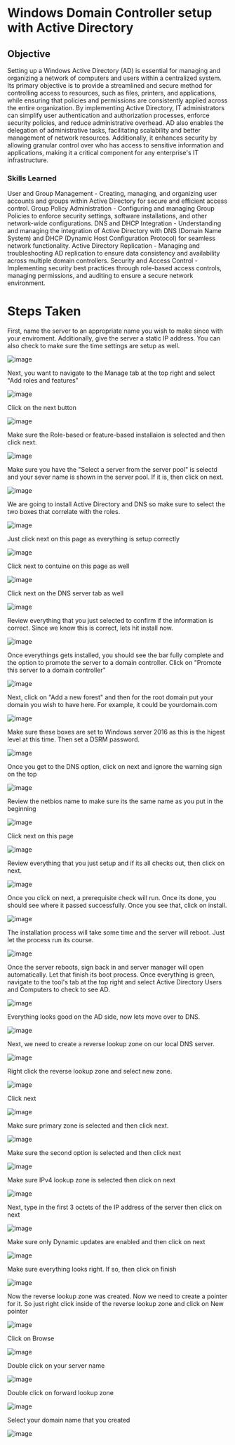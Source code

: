 # Windows Domain Controller setup with Active Directory

## Objective

Setting up a Windows Active Directory (AD) is essential for managing and organizing a network of computers and users within a centralized system. Its primary objective is to provide a streamlined and secure method for controlling access to resources, such as files, printers, and applications, while ensuring that policies and permissions are consistently applied across the entire organization. By implementing Active Directory, IT administrators can simplify user authentication and authorization processes, enforce security policies, and reduce administrative overhead. AD also enables the delegation of administrative tasks, facilitating scalability and better management of network resources. Additionally, it enhances security by allowing granular control over who has access to sensitive information and applications, making it a critical component for any enterprise's IT infrastructure.

### Skills Learned

User and Group Management - Creating, managing, and organizing user accounts and groups within Active Directory for secure and efficient access control.
Group Policy Administration - Configuring and managing Group Policies to enforce security settings, software installations, and other network-wide configurations.
DNS and DHCP Integration - Understanding and managing the integration of Active Directory with DNS (Domain Name System) and DHCP (Dynamic Host Configuration Protocol) for seamless network functionality.
Active Directory Replication - Managing and troubleshooting AD replication to ensure data consistency and availability across multiple domain controllers.
Security and Access Control - Implementing security best practices through role-based access controls, managing permissions, and auditing to ensure a secure network environment.


# Steps Taken

First, name the server to an appropriate name you wish to make since with your enviroment. Additionally, give the server a static IP address. You can also check to make sure the time settings are setup as well. 

![image](https://github.com/user-attachments/assets/52f0a6ad-2319-481f-abe4-e1447f65cee5)


Next, you want to navigate to the Manage tab at the top right and select "Add roles and features" 

![image](https://github.com/user-attachments/assets/3f67c824-129b-49b8-a1fa-25db197b7a50)


Click on the next button 

![image](https://github.com/user-attachments/assets/726d8f7c-6956-47f7-bb41-6d13f8619fd8)


Make sure the Role-based or feature-based installaion is selected and then click next. 

![image](https://github.com/user-attachments/assets/21fe0086-ba62-45cc-b00e-45c17313bfbe)

Make sure you have the "Select a server from the server pool" is selectd and your sever name is shown in the server pool. If it is, then click on next. 

![image](https://github.com/user-attachments/assets/6a81f64c-86e2-4897-b988-2096523c203e)


We are going to install Active Directory and DNS so make sure to select the two boxes that correlate with the roles. 

![image](https://github.com/user-attachments/assets/62bae36c-a906-4bc7-b321-cbf34fda6e6a)

Just click next on this page as everything is setup correctly

![image](https://github.com/user-attachments/assets/c77709fd-118d-474e-9396-c751bbe551fb)

Click next to contuine on this page as well 

![image](https://github.com/user-attachments/assets/9b341b00-6e09-40d3-b83a-f2b4803d852d)

Click next on the DNS server tab as well 

![image](https://github.com/user-attachments/assets/d98e06b3-da28-43ca-9312-1ff5adfe7ff8)

Review everything that you just selected to confirm if the information is correct. Since we know this is correct, lets hit install now. 

![image](https://github.com/user-attachments/assets/1867f048-8303-47b6-b219-55e529f4464e)

Once everythings gets installed, you should see the bar fully complete and the option to promote the server to a domain controller. Click on "Promote this server to a domain controller"

![image](https://github.com/user-attachments/assets/17b2451a-749c-4100-9a96-7e1403ca6b0d)

Next, click on "Add a new forest" and then for the root domain put your domain you wish to have here. For example, it could be yourdomain.com 

![image](https://github.com/user-attachments/assets/2b5f237b-fb82-45b2-a7dc-3fbbb0245754)

Make sure these boxes are set to Windows server 2016 as this is the higest level at this time. Then set a DSRM password. 

![image](https://github.com/user-attachments/assets/b6c14545-7f8a-4bc8-931d-f108b923343d)

Once you get to the DNS option, click on next and ignore the warning sign on the top 

![image](https://github.com/user-attachments/assets/aae47ee2-2949-4bbf-ae87-6f87d3b525ec)

Review the netbios name to make sure its the same name as you put in the beginning

![image](https://github.com/user-attachments/assets/6e16eeac-fc9c-45e2-93c6-1a032ecfa4a1)

Click next on this page 

![image](https://github.com/user-attachments/assets/9160db9e-bde3-4883-9675-11930be0615b)

Review everything that you just setup and if its all checks out, then click on next. 

![image](https://github.com/user-attachments/assets/257fca2f-c8fa-4685-a741-ee64cb939078)

Once you click on next, a prerequisite check will run. Once its done, you should see where it passed successfully. Once you see that, click on install. 

![image](https://github.com/user-attachments/assets/0d9f70d7-fba8-4733-b62c-a2c0e31313fd)

The installation process will take some time and the server will reboot. Just let the process run its course.

![image](https://github.com/user-attachments/assets/e638eb81-9235-4766-8ec5-ef42c81a7b7a)

Once the server reboots, sign back in and server manager will open automatically. Let that finish its boot process. Once everything is green, navigate to the tool's tab at the top right and select Active Directory Users and Computers to check to see AD. 

![image](https://github.com/user-attachments/assets/4504f4c8-5a0d-4dca-b7d9-d1a4c2277154)

Everything looks good on the AD side, now lets move over to DNS. 

![image](https://github.com/user-attachments/assets/016d0555-40ef-41ab-8496-a9640dcfb7ba)

Next, we need to create a reverse lookup zone on our local DNS server. 

![image](https://github.com/user-attachments/assets/07d37156-3354-44de-9b90-d57d74138737)

Right click the reverse lookup zone and select new zone. 

![image](https://github.com/user-attachments/assets/8c798bea-955a-47d5-8f26-3bb08e45283d)

Click next 

![image](https://github.com/user-attachments/assets/9fad3c5d-1a29-4404-a058-34cc495a1206)

Make sure primary zone is selected and then click next. 

![image](https://github.com/user-attachments/assets/7685c5c6-2c58-428d-a4ca-3e4597889b34)

Make sure the second option is selected and then click next 

![image](https://github.com/user-attachments/assets/23edf87d-ea6a-4082-a187-34614a4ba6e6)

Make sure IPv4 lookup zone is selected then click on next 

![image](https://github.com/user-attachments/assets/22fbb126-b76e-496f-b50c-1297d91d4440)

Next, type in the first 3 octets of the IP address of the server then click on next 

![image](https://github.com/user-attachments/assets/8f80130b-8970-471c-a29c-55ec14801d26)

Make sure only Dynamic updates are enabled and then click on next 

![image](https://github.com/user-attachments/assets/b76730e5-01b2-4113-b636-fc734a755ce9)

Make sure everything looks right. If so, then click on finish 

![image](https://github.com/user-attachments/assets/bb8a6714-9aae-49bc-8f3c-45828a555a59)

Now the reverse lookup zone was created. Now we need to create a pointer for it. So just right click inside of the reverse lookup zone and click on New pointer 

![image](https://github.com/user-attachments/assets/fd20ebdc-1ebf-49c1-9d48-6f81043c4f54)

Click on Browse 

![image](https://github.com/user-attachments/assets/c0aa39d8-cc5e-4856-81be-74a25f4d79d4)

Double click on your server name 

![image](https://github.com/user-attachments/assets/458926c8-dd2d-4cec-a84e-3d6a991ace2f)

Double click on forward lookup zone 

![image](https://github.com/user-attachments/assets/143cf57e-bfa2-4be6-a3f1-db4a542fe234)

Select your domain name that you created 

![image](https://github.com/user-attachments/assets/696b7be4-0fe9-45e2-8102-22a211a440b8)


